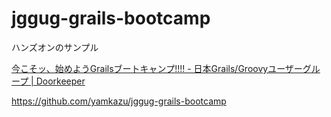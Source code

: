 # jggug-grails-bootcamp

ハンズオンのサンプル

[今こそッ、始めようGrailsブートキャンプ!!!! - 日本Grails/Groovyユーザーグループ | Doorkeeper](https://jggug.doorkeeper.jp/events/32330?utm_campaign=event_32330_26965&utm_medium=email&utm_source=registered_message)

https://github.com/yamkazu/jggug-grails-bootcamp
